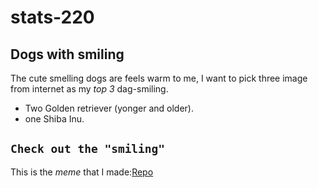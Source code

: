 # stats-220
## Dogs with smiling 

The cute smelling dogs are feels warm to me, I want to pick three image from internet as my *top 3* dag-smiling.  
* Two Golden retriever (yonger and older).
* one Shiba Inu.

 ## ```Check out the "smiling"  ```
 This is the *meme* that I made:[Repo](https://github.com/She840/stats-220-new/blob/main/index.html)
